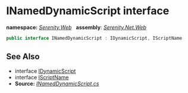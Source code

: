 # INamedDynamicScript interface
**namespace:** *[Serenity.Web](../README.md#serenity.web-namespace)*   **assembly**: *[Serenity.Net.Web](../README.md)*

```csharp
public interface INamedDynamicScript : IDynamicScript, IScriptName
```

## See Also

* interface [IDynamicScript](IDynamicScript.md)
* interface [IScriptName](IScriptName.md)
* **Source:** *[INamedDynamicScript.cs](https://github.com/serenity-is/Serenity/blob/master/src/Serenity.Net.Web/DynamicScript/DynamicScript/INamedDynamicScript.cs)*